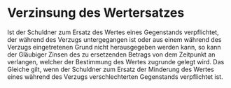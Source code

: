 # Verzinsung des Wertersatzes

Ist der Schuldner zum Ersatz des Wertes eines Gegenstands verpflichtet, der während des Verzugs untergegangen ist oder aus einem während des Verzugs eingetretenen Grund nicht herausgegeben werden kann, so kann der Gläubiger Zinsen des zu ersetzenden Betrags von dem Zeitpunkt an verlangen, welcher der Bestimmung des Wertes zugrunde gelegt wird. Das Gleiche gilt, wenn der Schuldner zum Ersatz der Minderung des Wertes eines während des Verzugs verschlechterten Gegenstands verpflichtet ist.